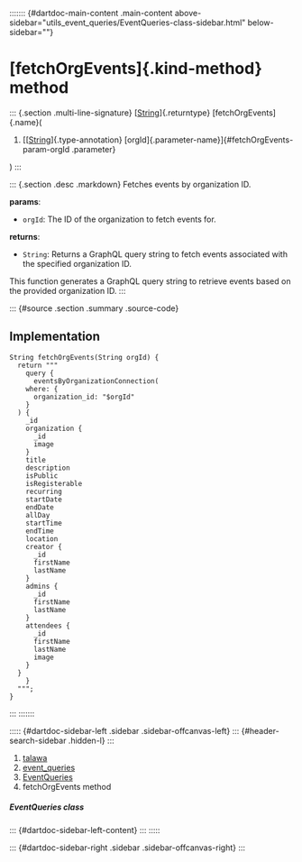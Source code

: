 ::::::: {#dartdoc-main-content .main-content above-sidebar="utils_event_queries/EventQueries-class-sidebar.html" below-sidebar=""}
<div>

# [fetchOrgEvents]{.kind-method} method

</div>

::: {.section .multi-line-signature}
[[String](https://api.flutter.dev/flutter/dart-core/String-class.html)]{.returntype}
[fetchOrgEvents]{.name}(

1.  [[[String](https://api.flutter.dev/flutter/dart-core/String-class.html)]{.type-annotation}
    [orgId]{.parameter-name}]{#fetchOrgEvents-param-orgId .parameter}

)
:::

::: {.section .desc .markdown}
Fetches events by organization ID.

**params**:

-   `orgId`: The ID of the organization to fetch events for.

**returns**:

-   `String`: Returns a GraphQL query string to fetch events associated
    with the specified organization ID.

This function generates a GraphQL query string to retrieve events based
on the provided organization ID.
:::

::: {#source .section .summary .source-code}
## Implementation

``` language-dart
String fetchOrgEvents(String orgId) {
  return """
    query {
      eventsByOrganizationConnection(
    where: {
      organization_id: "$orgId"
    }
  ) {
    _id
    organization {
      _id
      image
    }
    title
    description
    isPublic
    isRegisterable
    recurring
    startDate
    endDate
    allDay
    startTime
    endTime
    location
    creator {
      _id
      firstName
      lastName
    }
    admins {
      _id
      firstName
      lastName
    }
    attendees {
      _id
      firstName
      lastName
      image
    }
  }
    }
  """;
}
```
:::
:::::::

::::: {#dartdoc-sidebar-left .sidebar .sidebar-offcanvas-left}
::: {#header-search-sidebar .hidden-l}
:::

1.  [talawa](../../index.html)
2.  [event_queries](../../utils_event_queries/)
3.  [EventQueries](../../utils_event_queries/EventQueries-class.html)
4.  fetchOrgEvents method

##### EventQueries class

::: {#dartdoc-sidebar-left-content}
:::
:::::

::: {#dartdoc-sidebar-right .sidebar .sidebar-offcanvas-right}
:::
